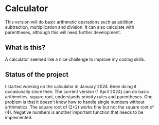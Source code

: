<h1>Calculator</h1>
This version will do basic arithmetic operations such as addition, subtraction, multiplication and division. It can also calculate with parentheses, although this will need further development. 

<h2>What is this?</h2>
A calculator seemed like a nice challenge to improve my coding skills.

<h2>Status of the project</h2>
I started working on the calculator in January 2024. Been doing it occasionally since then. The current version (1 April 2024) can do basic arithmetics, square root, understands priority rules and parentheses. One problem is that it doesn't know how to handle single numbers without arithmetics. The square root of (2+2) works fine but not the square root of (4). Negative numbers is another important function that needs to be implemented.   
